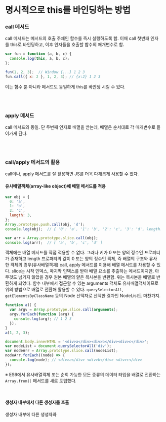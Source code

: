# 명시적으로 this를 바인딩하는 방법

### call 메서드
call 메서드는 메서드의 호출 주체인 함수를 즉시 실행하도록 함. 이때 call 첫번째 인자를 this로 바인딩하고, 이후 인자들을 호출할 함수의 매개변수로 함.

```js
var fun = function (a, b, c) {
  console.log(this, a, b, c);
};

fun(1, 2, 3);  // Window {...} 1 2 3
fun.call({ x: 2 }, 1, 2, 3); // {x:2} 1 2 3
```

이는 함수 뿐 아니라 메서드도 동일하게 this를 바인딩 시킬 수 있다.

<br/>
<br/>

### apply 메서드
call 메서드와 동일. 단 두번째 인자로 배열을 받는데, 배열은 순서대로 각 매개변수로 들어가게 된다.

<br/>
<br/>

### call/apply 메서드의 활용
call이나, apply 메서드를 잘 활용하면 JS를 더욱 다채롭게 사용할 수 있다.

#### 유사배열객체(array-like object)에 배열 메서드를 적용
```js
var obj = {
  0: 'a',
  1: 'b',
  2: 'c',
  length: 3,
};
Array.prototype.push.call(obj, 'd');
console.log(obj);  // { '0': 'a', '1': 'b', '2': 'c', '3': 'd', length: 4 }

var arr = Array.prototype.slice.call(obj);
console.log(arr);  // [ 'a', 'b', 'c', 'd' ]
```

객체에는 배열 메서드를 직접 적용할 수 없다. 그러나 키가 0 또는 양의 정수인 프로퍼티가 존재하고 length 프로퍼티의 값이 0 또는 양의 정수인 객체, 즉 배열의 구조와 유사한 객체의 경우(유사배열객체) call, apply 메서드를 이용해 배열 메서드를 차용할 수 있다.
slice는 시작 인덱스, 마지막 인덱스를 받아 배열 요소를 추출하는 메서드이지만, 아무것도 넘기지 않았을 경우 원본 배열의 얕은 복사본을 반환함. 위는 복사본을 배열로 반환하게 되었다.
함수 내부에서 접근할 수 있는 arguments 객체도 유사배열객체이므로 위의 방법으로 배열로 전환해 활용할 수 있다. `querySelectorAll`, `getElementsByClassName` 등의 Node 선택자로 선택한 결과인 NodeList도 마찬가지.

```js
function a() {
  var argv = Array.prototype.slice.call(arguments);
  argv.forEach(function (arg) {
    console.log(arg); // 1 2 3
  });
}
a(1, 2, 3);

document.body.innerHTML = '<div>a</div><div>b</div><div>c</div>';
var nodeList = document.querySelectorAll('div');
var nodeArr = Array.prototype.slice.call(nodeList);
nodeArr.forEach((node) => {
  console.log(node); // <div>​a​</div>​ <div>​b​</div>​ <div>​c​</div>​
});
```

※ ES6에서 유사배열객체 또는 순회 가능한 모든 종류의 데이터 타입을 배열로 전환하는 `Array.from()` 메서드를 새로 도입했다.

<br/>

#### 생성자 내부에서 다른 생성자를 호출
생성자 내부에 다른 생성자와 
